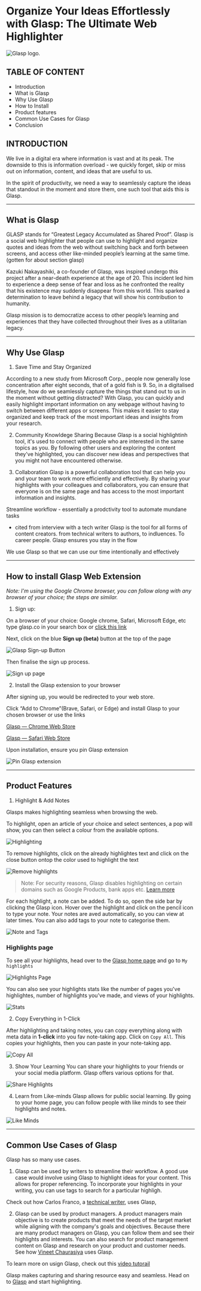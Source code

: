 # Organize Your Ideas Effortlessly with **Glasp**: The Ultimate Web Highlighter #

![Glasp logo.](assets/logo.png "Glasp logo banner")

## TABLE OF CONTENT ##

* Introduction
* What is Glasp
* Why Use Glasp
* How to Install
* Product features
* Common Use Cases for Glasp
* Conclusion

## INTRODUCTION ##

We live in a digital era where information is vast and at its peak. The downside to this is information overload - we quickly forget, skip or miss out on information, content, and ideas that are useful to us.

In the spirit of productivity, we need a way to seamlessly capture the ideas that standout in the moment and store them, one such tool that aids this is Glasp.

---

## What is Glasp ##

GLASP stands for “Greatest Legacy Accumulated as Shared Proof”.
Glasp is a social web highlighter that people can use to highlight and organize quotes and ideas from the web without switching back and forth between screens, and access other like-minded people’s learning at the same time. (gotten for about section glasp)

Kazuki Nakayashiki, a co-founder of Glasp, was inspired undergo this project after a near-death experience at the age of 20. This incident led him to experience a deep sense of fear and loss as he confronted the reality that his existence may suddenly disappear from this world. This sparked a determination to leave behind a legacy that will show his contribution to humanity.

Glasp mission is to democratize access to other people’s learning and experiences that they have collected throughout their lives as a utilitarian legacy.

---

## Why Use Glasp ##

1. Save Time and Stay Organized

According to a new study from Microsoft Corp., people now generally lose concentration after eight seconds, that of a gold fish is 9. So, in a digitalised lifestyle, how do we seamlessly capture the things that stand out to us in the moment without getting distracted? With Glasp, you can quickly and easily highlight important information on any webpage without having to switch between different apps or screens. This makes it easier to stay organized and keep track of the most important ideas and insights from your research.

2. Community Knowldege Sharing
Because Glasp is a social highlightinh tool, it's used to connect with people who are interested in the same topics as you. By following other users and exploring the content they've highlighted, you can discover new ideas and perspectives that you might not have encountered otherwise.

3. Collaboration
Glasp is a powerful collaboration tool that can help you and your team to work more efficiently and effectively. By sharing your highlights with your colleagues and collaborators, you can ensure that everyone is on the same page and has access to the most important information and insights.

Streamline workflow - essentially a prodctivity tool to automate mundane tasks

- cited from interview with a tech writer
Glasp is the tool for all forms of content creators. from technical writers to authors, to indluences. To career people. Glasp ensures you stay in the flow

We use Glasp so that we can use our time intentionally and effectively

---

## How to install Glasp Web Extension ##

*Note: I'm using the Google Chrome browser, you can follow along with any browser of your choice; the steps are similar.*

1. Sign up:

On a browser of your choice: Google chrome, Safari, Microsoft Edge, etc type glasp.co in your search box or [click this link](https://glasp.co/?ref=blog.glasp.co)

Next, click on the blue **Sign up (beta)** button at the top of the page

![Glasp Sign-up Button](/assets/glasp-sign_up.png)

Then finalise the sign up process.

![Sign up page](/assets/sign_up_redirect.png)

2. Install the Glasp extension to your browser

After signing up, you would be redirected to your web store.

Click “Add to Chrome”(Brave, Safari, or Edge) and install Glasp to your chosen browser
or use the links 

[Glasp — Chrome Web Store](https://chrome.google.com/webstore/detail/glasp-social-web-highligh/blillmbchncajnhkjfdnincfndboieik?ref=blog.glasp.co)

[Glasp — Safari Web Store](https://apps.apple.com/us/app/glasp-social-web-highlighter/id1605690124?mt=12&ref=blog.glasp.co)

Upon installation, ensure you pin Glasp extension

![Pin Glasp extension](/assets/pin-it.png)

---

## Product Features ##

1. Highlight & Add Notes

Glasps makes highlighting seamless when browsing the web.

To highlight, open an article of your choice and select sentences, a pop will show, you can then select a colour from the available options.

![Highlighting](/assets/highlight.png)

To remove highlights, click on the already highlightes text and click on the close button ontop the color used to highlight the text

![Remove highlights](/assets/rm_highlights.png)

> Note: For security reasons, Glasp disables highlighting on certain domains such as Google Products, bank apps etc. [Learn more](https://blog.glasp.co/disabled-domains/)

For each highlight, a note can be added. To do so, open the side bar by clicking the Glasp icon. Hover over the highlight and click on the pencil icon to type your note. Your notes are aved automatically, so you can view at later times.
You can also add tags to your note to categorise them.

![Note and Tags](/assets/note_and_tags.png)

### Highlights page ###

To see all your highlights, head over to the [Glasp home page](https://glasp.co/home) and go to `My highlights`

![Highlights Page](/assets/highlights_page.png)

You can also see your highlights stats like the number of pages you've highlightes, number of highlights you've made, and views of your highlights.

![Stats](/assets/stats.png)

2. Copy Everything in 1-Click

After highlighting and taking notes, you can copy everything along with meta data in **1-click** into you fav note-taking app.
Click on  `Copy All`. This copies your highlights, then you can paste in your note-taking app.

![Copy All](/assets/copy.png)

3. Show Your Learning
You can share your highlights to your friends or your social media platform. Glasp offers various options for that.

![Share Highlights](/assets/share.png)

4. Learn from Like-minds
Glasp allows for public social learning. By going to your home page, you can follow people with like minds to see their highlights and notes.

![Like Minds](/assets/like_minds.png)

---

## Common Use Cases of Glasp ##

Glasp has so many use cases.

1. Glasp can be used by writers to streamline their workflow. A good use case would involve using Glasp to highlight ideas for your content. This allows for proper referencing. To incorporate your highlights in your writing, you can use tags to search for a particular highligh.

Check out how Carlos Franco, a [technical writer](https://glasp.co/usecase/glasp-and-technical-writer-carlos-franco), uses Glasp,

2. Glasp can be used by product managers.
A product managers main objective is to create products that meet the needs of the target market while aligning with the company's goals and objectives. Because there are many product managers on Glasp, you can follow them and see their highlights and interests. You can also search for product management content on Glasp and research on your product and customer needs.
See how [Vineet Chaurasiya](https://glasp.co/usecase/glasp-and-product-manager-job-with-vineet-chaurasiya) uses Glasp.

To learn more on usign Glasp, check out this [video tutorail](https://youtu.be/Tgbszoeokv4)

Glasp makes capturing and sharing resource easy and seamless. Head on to [Glasp](https://glasp.co) and start highlighting.